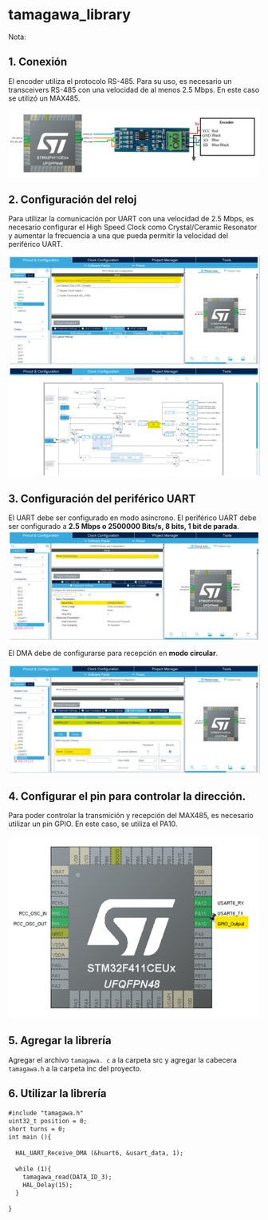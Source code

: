 # tamagawa_library
Nota: 

## 1. Conexión

El encoder utiliza el protocolo RS-485. Para su uso, es necesario un transceivers RS-485 con una velocidad de al menos 2.5 Mbps. En este caso se utilizó un MAX485.

![alt text](https://github.com/davidrdcr/tamagawa_library/blob/main/img/diagram.png?raw=true)

##	2. Configuración del reloj

Para utilizar la comunicación por UART con una velocidad de 2.5 Mbps, es necesario configurar el High Speed Clock como Crystal/Ceramic Resonator y aumentar la frecuencia a una que pueda permitir la velocidad del periférico UART.

![alt text](https://github.com/davidrdcr/tamagawa_library/blob/main/img/e3.png?raw=true)
![alt text](https://github.com/davidrdcr/tamagawa_library/blob/main/img/e4.png?raw=true)

##	3.  Configuración del periférico UART

El UART debe ser configurado en modo asíncrono. El periférico UART debe ser configurado a **2.5 Mbps o 2500000 Bits/s, 8 bits, 1 bit de parada**.
![alt text](https://github.com/davidrdcr/tamagawa_library/blob/main/img/e1.png?raw=true)

El DMA debe de configurarse para recepción en **modo circular**.

![alt text](https://github.com/davidrdcr/tamagawa_library/blob/main/img/e2.png?raw=true)

##	4.  Configurar el pin para controlar la dirección.

Para poder controlar la transmición y recepción del MAX485, es necesario utilizar un pin GPIO.  En este caso, se utiliza el PA10.

![alt text](https://github.com/davidrdcr/tamagawa_library/blob/main/img/e5.png?raw=true)

##	5.  Agregar la librería

Agregar el archivo `tamagawa. c` a la carpeta src y agregar la cabecera `tamagawa.h` a la carpeta inc del proyecto.

## 	6.  Utilizar la librería 

    #include "tamagawa.h"
    uint32_t position = 0;
    short turns = 0;
    int main (){
    	
      HAL_UART_Receive_DMA (&huart6, &usart_data, 1);
      
      while (1){
    	tamagawa_read(DATA_ID_3);
    	HAL_Delay(15);
      }
      
    }

